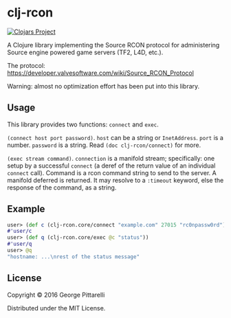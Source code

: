 # clj-rcon

[![Clojars Project](http://clojars.org/clj-rcon/latest-version.svg)](http://clojars.org/clj-rcon)

A Clojure library implementing the Source RCON protocol for
administering Source engine powered game servers (TF2, L4D, etc.).

The protocol: https://developer.valvesoftware.com/wiki/Source_RCON_Protocol

Warning: almost no optimization effort has been put into this library.

## Usage

This library provides two functions: `connect` and `exec`.

`(connect host port password)`. `host` can be a string or
`InetAddress`. `port` is a number. `password` is a string. Read `(doc
clj-rcon/connect)` for more.

`(exec stream command)`. `connection` is a manifold stream;
specifically: one setup by a successful `connect` (a deref of the
return value of an individual `connect` call). Command is a rcon
command string to send to the server. A manifold deferred is
returned. It may resolve to a `:timeout` keyword, else the response of
the command, as a string.

## Example

```clojure
user> (def c (clj-rcon.core/connect "example.com" 27015 "rc0npassw0rd"))
#'user/c
user> (def q (clj-rcon.core/exec @c "status"))
#'user/q
user> @q
"hostname: ...\nrest of the status message"
```

## License

Copyright © 2016 George Pittarelli

Distributed under the MIT License.
